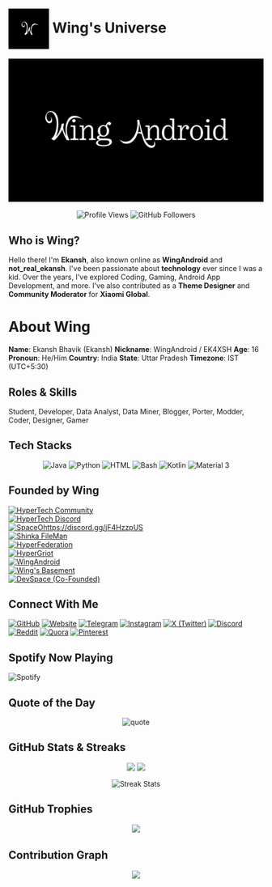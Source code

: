 # <img src="https://raw.githubusercontent.com/real-ekansh/real-ekansh/main/logo.jpg" width="80" valign="middle"/> Wing's Universe
![Banner](https://raw.githubusercontent.com/real-ekansh/real-ekansh/main/banner.jpg)

<p align="center">
  <!-- Profile Views -->
  <img src="https://komarev.com/ghpvc/?username=real-ekansh&label=%20Profile%20Views&color=blueviolet&style=for-the-badge" alt="Profile Views"/>

  <!-- Followers -->
  <img src="https://img.shields.io/github/followers/real-ekansh?label=Followers&logo=github&style=for-the-badge&color=brightgreen" alt="GitHub Followers"/>
</p>

## Who is Wing?

Hello there! I'm **Ekansh**, also known online as **WingAndroid** and **not_real_ekansh**. I've been passionate about **technology** ever since I was a kid. Over the years, I've explored Coding, Gaming, Android App Development, and more. I've also contributed as a **Theme Designer** and **Community Moderator** for **Xiaomi Global**.

# About Wing

**Name**: Ekansh Bhavik (Ekansh)
**Nickname**: WingAndroid / EK4XSH 
**Age**: 16 
**Pronoun**: He/Him
**Country**: India 
**State**: Uttar Pradesh 
**Timezone**: IST (UTC+5:30)

## Roles & Skills
Student, Developer, Data Analyst, Data Miner, Blogger, Porter, Modder, Coder, Designer, Gamer

## Tech Stacks  

<p align="center">
  <img src="https://img.shields.io/badge/Java-007396?style=for-the-badge&logo=openjdk&logoColor=white" alt="Java"/>
  <img src="https://img.shields.io/badge/Python-FFD43B?style=for-the-badge&logo=python&logoColor=blue" alt="Python"/>
  <img src="https://img.shields.io/badge/HTML5-E96228?style=for-the-badge&logo=html5&logoColor=white" alt="HTML"/>
  <img src="https://img.shields.io/badge/Bash-2C2D2E?style=for-the-badge&logo=gnubash&logoColor=4EAA25" alt="Bash"/>
  <img src="https://img.shields.io/badge/Kotlin-7F52FF?style=for-the-badge&logo=kotlin&logoColor=white" alt="Kotlin"/>
  <img src="https://img.shields.io/badge/Material%203-121212?style=for-the-badge&logo=materialdesign&logoColor=00C853" alt="Material 3"/>
</p>

##  Founded by Wing  

[![HyperTech Community](https://img.shields.io/badge/HyperTech%20Community-5875F2?style=for-the-badge&logo=telegram&logoColor=white)](https://t.me/hypertechupdates)  
[![HyperTech Discord](https://img.shields.io/badge/HyperTech%20Community-5865F2?style=for-the-badge&logo=discord&logoColor=white)](https://discord.gg/jF4HzzpU)  
[![SpaceOhttps://discord.gg/jF4HzzpUS](https://img.shields.io/badge/SpaceOS-FF6F61?style=for-the-badge&logo=rocket&logoColor=white)](https://github.com/real-ekansh)  
[![Shinka FileMan](https://img.shields.io/badge/Shinka%20FileMan-FFD700?style=for-the-badge&logo=files&logoColor=black)](https://github.com/real-ekansh)  
[![HyperFederation](https://img.shields.io/badge/HyperFederation-0A66C2?style=for-the-badge&logo=telegram&logoColor=white)](https://t.me/HyperFederation)  
[![HyperGriot](https://img.shields.io/badge/HyperGriot-2ECC71?style=for-the-badge&logo=robot&logoColor=white)](https://github.com/real-ekansh)  
[![WingAndroid](https://img.shields.io/badge/WingAndroid-3DDC84?style=for-the-badge&logo=telegram&logoColor=white)](https://t.me/wingandroid)  
[![Wing's Basement](https://img.shields.io/badge/Wing's%20Basement-FF4500?style=for-the-badge&logo=telegram&logoColor=white)](https://t.me/WingsBasement)  
[![DevSpace (Co-Founded)](https://img.shields.io/badge/DevSpace%20(Co%E2%80%91Founded)-1E90FF?style=for-the-badge&logo=telegram&logoColor=white)](https://t.me/DevSpaceOfficial)

##  Connect With Me

[![GitHub](https://img.shields.io/badge/GitHub-100000?style=for-the-badge&logo=github&logoColor=white)](https://github.com/real-ekansh)
[![Website](https://img.shields.io/badge/Portfolio-FF7139?style=for-the-badge&logo=firefox&logoColor=white)](https://real-ekansh.github.io)
[![Telegram](https://img.shields.io/badge/Telegram-2CA5E0?style=for-the-badge&logo=telegram&logoColor=white)](http://t.me/not_real_ekansh)
[![Instagram](https://img.shields.io/badge/Instagram-E4405F?style=for-the-badge&logo=instagram&logoColor=white)](https://www.instagram.com/not_real_ekansh?igsh=MTY4bGJ0b3k2NXFsNg==)
[![X (Twitter)](https://img.shields.io/badge/Twitter-000000?style=for-the-badge&logo=x&logoColor=white)](https://x.com/Wing_Android)
[![Discord](https://img.shields.io/badge/Discord-5865F2?style=for-the-badge&logo=discord&logoColor=white)](https://discordapp.com/users/not_real_ekansh)
[![Reddit](https://img.shields.io/badge/Reddit-FF4500?style=for-the-badge&logo=reddit&logoColor=white)](https://www.reddit.com/user/Dead_Rider0021/)
[![Quora](https://img.shields.io/badge/Quora-B92B27?style=for-the-badge&logo=quora&logoColor=white)](https://www.quora.com/profile/WingAndroid?ch=10&oid=2756165465&share=72c398e9&srid=3syEH3&target_type=user)
[![Pinterest](https://img.shields.io/badge/Pinterest-BD081C?style=for-the-badge&logo=pinterest&logoColor=white)](https://pin.it/5SrIebITs)

##  Spotify Now Playing

![Spotify](https://spotify-github-profile.vercel.app/api/view?uid=31y3byst2aq4t5ikhdtta7u5ytne&cover_image=true&theme=novatorem&show_offline=false&background_color=121212&interchange=true)

##  Quote of the Day
<p align="center">
  <img src="https://quotes-github-readme.vercel.app/api?type=horizontal&theme=radical" alt="quote"/>
</p>

##  GitHub Stats & Streaks

<p align="center">
  <img src="https://github-readme-stats.vercel.app/api?username=real-ekansh&show_icons=true&theme=radical&hide_border=true&count_private=true" height="165"/>
  <img src="https://github-readme-stats.vercel.app/api/top-langs/?username=real-ekansh&layout=compact&theme=radical&hide_border=true" height="165"/>
</p>

<p align="center">
  <img src="https://github-readme-streak-stats.herokuapp.com/?user=real-ekansh&theme=radical&hide_border=true" alt="Streak Stats"/>
</p>

##  GitHub Trophies

<p align="center">
  <img src="https://github-profile-trophy.vercel.app/?username=real-ekansh&theme=radical&no-frame=true&no-bg=true&margin-w=15&margin-h=15" />
</p>

##  Contribution Graph

<p align="center">
  <img src="https://github-readme-activity-graph.vercel.app/graph?username=real-ekansh&theme=radical&bg_color=0d1117&hide_border=true" />
</p>
